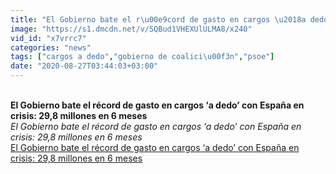 ```yaml
---
title: "El Gobierno bate el r\u00e9cord de gasto en cargos \u2018a dedo\u2019 con Espa\u00f1a en crisis: 29,8 millones en 6 meses"
image: "https://s1.dmcdn.net/v/SQBud1VHEXUlULMA8/x240"
vid_id: "x7vrrc7"
categories: "news"
tags: ["cargos a dedo","gobierno de coalici\u00f3n","psoe"]
date: "2020-08-27T03:44:03+03:00"
---
```

<br><b>El Gobierno bate el récord de gasto en cargos ‘a dedo’ con España en crisis: 29,8 millones en 6 meses</b><br> <i>El Gobierno bate el récord de gasto en cargos ‘a dedo’ con España en crisis: 29,8 millones en 6 meses</i><br> <u>El Gobierno bate el récord de gasto en cargos ‘a dedo’ con España en crisis: 29,8 millones en 6 meses</u>
